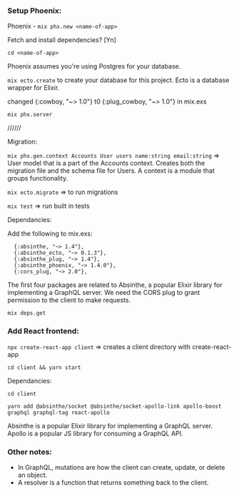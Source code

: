 ### Setup Phoenix: 

Phoenix -  `mix phx.new <name-of-app>`

Fetch and install dependencies? [Yn] <y>


`cd <name-of-app>` 

Phoenix assumes you're using Postgres for your database.

`mix ecto.create` to create your database for this project. Ecto is a database wrapper for Elixir.

changed {:cowboy, "~> 1.0"} t0 {:plug_cowboy, "~> 1.0"} in mix.exs


`mix phx.server`


//////


Migration:

`mix phx.gen.context Accounts User users name:string email:string` => User model that is a part of the Accounts context. Creates both the migration file and the schema file for Users. A context is a module that groups functionality.

`mix ecto.migrate` => to run migrations

`mix test` => run built in tests



Dependancies: 

Add the following to mix.exs:

      {:absinthe, "~> 1.4"},
      {:absinthe_ecto, "~> 0.1.3"},
      {:absinthe_plug, "~> 1.4"},
      {:absinthe_phoenix, "~> 1.4.0"},
      {:cors_plug, "~> 2.0"},

The first four packages are related to Absinthe, a popular Elixir library for implementing a GraphQL server. We need the CORS plug to grant permission to the client to make requests.

`mix deps.get`


### Add React frontend:

`npx create-react-app client` => creates a client directory with create-react-app

`cd client && yarn start`


Dependancies: 

  `cd client`

 `yarn add @absinthe/socket @absinthe/socket-apollo-link apollo-boost graphql graphql-tag react-apollo`

 Absinthe is a popular Elixir library for implementing a GraphQL server. Apollo is a popular JS library for consuming a GraphQL API.



### Other notes:

- In GraphQL, mutations are how the client can create, update, or delete an object.
- A resolver is a function that returns something back to the client.
